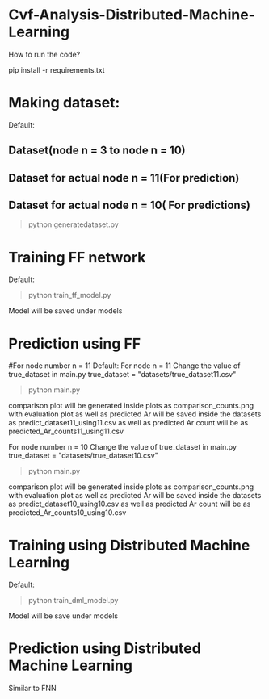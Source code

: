 # Cvf-Analysis-Distributed-Machine-Learning

How to run the code?

pip install -r requirements.txt

# Making dataset:
Default:
## Dataset(node n = 3 to node n = 10)
## Dataset for actual node n = 11(For prediction)
## Dataset for actual node n = 10( For predictions)

>python generatedataset.py

# Training FF network
Default:
>python train_ff_model.py

Model will be saved under models

# Prediction using FF
#For node number n = 11
Default:
For node n = 11
Change the value of true_dataset in main.py
true_dataset = "datasets/true_dataset11.csv"

>python main.py

comparison plot will be generated inside plots as comparison_counts.png with evaluation plot as well as predicted Ar  will be saved inside the datasets as predict_dataset11_using11.csv as well as predicted Ar count will be as predicted_Ar_counts11_using11.csv

For node number n = 10
Change the value of true_dataset in main.py
true_dataset = "datasets/true_dataset10.csv"

>python main.py

comparison plot will be generated inside plots as comparison_counts.png with evaluation plot as well as predicted Ar  will be saved inside the datasets as predict_dataset10_using10.csv as well as predicted Ar count will be as predicted_Ar_counts10_using10.csv

# Training using Distributed Machine Learning
Default:
>python train_dml_model.py

Model will be save under models

# Prediction using Distributed Machine Learning
Similar to FNN
